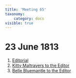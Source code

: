 ```yaml
---
title: 'Meeting 65'
taxonomy:
    category: docs
visible: true
---
```


# 23 June 1813

1. [Editorial](editorial)
2. [Kitty Maltravers to the Editor](kitty)
3. [Belle Bluemantle to the Editor](belle)